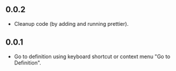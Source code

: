 ## 0.0.2

- Cleanup code (by adding and running prettier).

## 0.0.1

- Go to definition using keyboard shortcut or context menu "Go to Definition".
